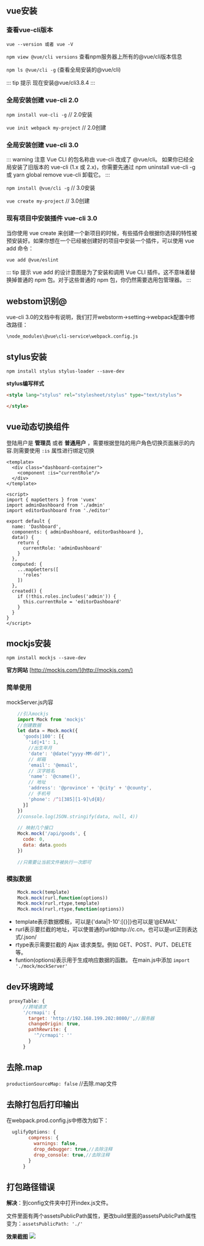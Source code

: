 ## vue安装
### 查看vue-cli版本
`vue --version 或者 vue -V`

`npm view @vue/cli versions` 查看npm服务器上所有的@vue/cli版本信息

`npm ls @vue/cli -g` (查看全局安装的@vue/cli)

::: tip 提示
现在安装@vue/cli3.8.4
:::

### 全局安装创建 vue-cli 2.0
`npm install vue-cli -g` // 2.0安装

`vue init webpack my-project` // 2.0创建

### 全局安装创建 vue-cli 3.0
::: warning 注意
Vue CLI 的包名称由 vue-cli 改成了 @vue/cli。 如果你已经全局安装了旧版本的 vue-cli (1.x 或 2.x)，你需要先通过 npm uninstall vue-cli -g 或 yarn global remove vue-cli 卸载它。
:::

`npm install @vue/cli -g` // 3.0安装

`vue create my-project` // 3.0创建

### 现有项目中安装插件 vue-cli 3.0
当你使用 vue create 来创建一个新项目的时候，有些插件会根据你选择的特性被预安装好。如果你想在一个已经被创建好的项目中安装一个插件，可以使用 vue add 命令：
```sh
vue add @vue/eslint
```
::: tip 提示
vue add 的设计意图是为了安装和调用 Vue CLI 插件。这不意味着替换掉普通的 npm 包。对于这些普通的 npm 包，你仍然需要选用包管理器。
:::

## webstom识别@
vue-cli 3.0的文档中有说明，我们打开webstorm->setting->webpack配置中修改路径：

`\node_modules\@vue\cli-service\webpack.config.js`

## stylus安装
`npm install stylus stylus-loader --save-dev`

**stylus编写样式**
```html
<style lang="stylus" rel="stylesheet/stylus" type="text/stylus">

</style>
```
## vue动态切换组件
登陆用户是 **管理员** 或者 **普通用户** ，需要根据登陆的用户角色切换页面展示的内容.则需要使用 `:is` 属性进行绑定切换
```vue
<template>
  <div class="dashboard-container">
    <component :is="currentRole"/>
  </div>
</template>

<script>
import { mapGetters } from 'vuex'
import adminDashboard from './admin'
import editorDashboard from './editor'

export default {
  name: 'Dashboard',
  components: { adminDashboard, editorDashboard },
  data() {
    return {
      currentRole: 'adminDashboard'
    }
  },
  computed: {
    ...mapGetters([
      'roles'
    ])
  },
  created() {
    if (!this.roles.includes('admin')) {
      this.currentRole = 'editorDashboard'
    }
  }
}
</script>
```

## mockjs安装
`npm install mockjs --save-dev`

**官方网站** [http://mockjs.com/](http://mockjs.com/)

### 简单使用
mockServer.js内容
```js
	//引入mockjs
	import Mock from 'mockjs'
	//创建数据
	let data = Mock.mock({
	  'goods|100': [{
	    'id|+1': 1,
	    //出生年月
	    'date': '@date("yyyy-MM-dd")',
	    // 邮箱
	    'email': '@email',
	    // 汉字姓名
	    'name': '@cname()',
	    // 地址
	    'address': '@province' + '@city' + '@county',
	    // 手机号
	    'phone': /^1[385][1-9]\d{8}/
	  }]
	})
	//console.log(JSON.stringify(data, null, 4))
	
	// 映射几个接口
	Mock.mock('/api/goods', {
	  code: 0,
	  data: data.goods
	})
	
	//只需要让当前文件被执行一次即可
```
### 模拟数据
```js
	Mock.mock(template)
	Mock.mock(rurl,function(options))
	Mock.mock(rurl,rtype,template)
	Mock.mock(rurl,rtype,function(options))
```
- template表示数据模板，可以是{'data|1-10':[{}]}也可以是’@EMAIL’
- rurl表示要拦截的地址，可以使普通的url如http://c.cn，也可以是url正则表达式/\.json/
- rtype表示需要拦截的 Ajax 请求类型。例如 GET、POST、PUT、DELETE 等。
- funtion(options)表示用于生成响应数据的函数。
在main.js中添加
`import './mock/mockServer'`

## dev环境跨域
```js
 proxyTable: {
      //跨域请求
      '/crmapi': {
        target: 'http://192.168.199.202:8080/',//服务器
        changeOrigin: true,
        pathRewrite: {
          '^/crmapi': ''
        }
      }
```

## 去除.map
`productionSourceMap: false` //去除.map文件

## 去除打包后打印输出
在webpack.prod.config.js中修改为如下：
```js
  uglifyOptions: {
        compress: {
          warnings: false,
          drop_debugger: true,//去除注释
          drop_console: true,//去除注释
        }
      }
```

## 打包路径错误
**解决**：到config文件夹中打开index.js文件。

文件里面有两个assetsPublicPath属性，更改build里面的assetsPublicPath属性变为：`assetsPublicPath: './'`

**效果截图**
![](https://i.loli.net/2019/04/02/5ca324988ce79.png)

